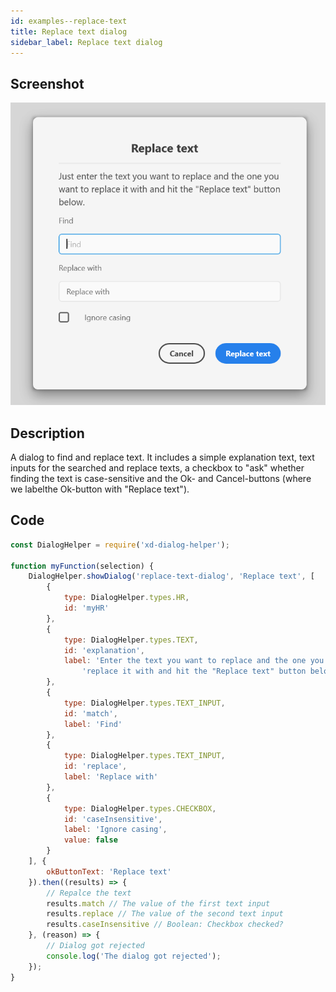 ```yaml
---
id: examples--replace-text
title: Replace text dialog
sidebar_label: Replace text dialog
---
```


## Screenshot
![Screenshot of the resulting dialog](assets/replace-text-dialog.png)

## Description
A dialog to find and replace text. It includes a simple explanation text, text inputs for the searched and replace texts, a checkbox to "ask" whether finding the text is case-sensitive and the Ok- and Cancel-buttons (where we labelthe Ok-button with "Replace text").

## Code
```js
const DialogHelper = require('xd-dialog-helper');

function myFunction(selection) {
    DialogHelper.showDialog('replace-text-dialog', 'Replace text', [
        {
            type: DialogHelper.types.HR,
            id: 'myHR'
        },
        {
            type: DialogHelper.types.TEXT,
            id: 'explanation',
            label: 'Enter the text you want to replace and the one you want to ' +
                'replace it with and hit the "Replace text" button below.'
        },
        {
            type: DialogHelper.types.TEXT_INPUT,
            id: 'match',
            label: 'Find'
        },
        {
            type: DialogHelper.types.TEXT_INPUT,
            id: 'replace',
            label: 'Replace with'
        },
        {
            type: DialogHelper.types.CHECKBOX,
            id: 'caseInsensitive',
            label: 'Ignore casing',
            value: false
        }
    ], {
        okButtonText: 'Replace text'
    }).then((results) => {
        // Repalce the text
        results.match // The value of the first text input
        results.replace // The value of the second text input
        results.caseInsensitive // Boolean: Checkbox checked?
    }, (reason) => {
        // Dialog got rejected
        console.log('The dialog got rejected');
    });
}
```